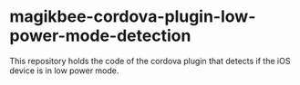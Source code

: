 # magikbee-cordova-plugin-low-power-mode-detection
This repository holds the code of the cordova plugin that detects if the iOS device is in low power mode.
